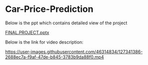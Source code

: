 

# Car-Price-Prediction

Below is the ppt which contains detailed view of the project

[FINAL.PROJECT.pptx](https://github.com/Sathishkumar3645/Car-Price-prediction/files/6893593/FINAL.PROJECT.pptx)

Below is the link for video description:

https://user-images.githubusercontent.com/46314834/127341386-2688ec7a-f9af-47de-b845-3783b9da88f0.mp4
